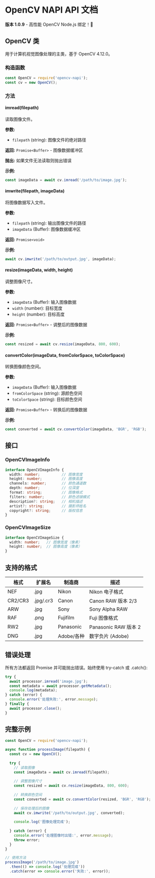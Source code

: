 # OpenCV NAPI API 文档

**版本 1.0.9** - 高性能 OpenCV Node.js 绑定！🚀

## OpenCV 类

用于计算机视觉图像处理的主类，基于 OpenCV 4.12.0。

### 构造函数

```javascript
const OpenCV = require('opencv-napi');
const cv = new OpenCV();
```

### 方法

#### imread(filepath)

读取图像文件。

**参数:**
- `filepath` (string): 图像文件的绝对路径

**返回:** `Promise<Buffer>` - 图像数据缓冲区

**抛出:** 如果文件无法读取则抛出错误

**示例:**
```javascript
const imageData = await cv.imread('/path/to/image.jpg');
```

#### imwrite(filepath, imageData)

将图像数据写入文件。

**参数:**
- `filepath` (string): 输出图像文件的路径
- `imageData` (Buffer): 图像数据缓冲区

**返回:** `Promise<void>`

**示例:**
```javascript
await cv.imwrite('/path/to/output.jpg', imageData);
```

#### resize(imageData, width, height)

调整图像尺寸。

**参数:**
- `imageData` (Buffer): 输入图像数据
- `width` (number): 目标宽度
- `height` (number): 目标高度

**返回:** `Promise<Buffer>` - 调整后的图像数据

**示例:**
```javascript
const resized = await cv.resize(imageData, 800, 600);
```

#### convertColor(imageData, fromColorSpace, toColorSpace)

转换图像颜色空间。

**参数:**
- `imageData` (Buffer): 输入图像数据
- `fromColorSpace` (string): 源颜色空间
- `toColorSpace` (string): 目标颜色空间

**返回:** `Promise<Buffer>` - 转换后的图像数据

**示例:**
```javascript
const converted = await cv.convertColor(imageData, 'BGR', 'RGB');
```

## 接口

### OpenCVImageInfo

```typescript
interface OpenCVImageInfo {
  width: number;          // 图像宽度
  height: number;         // 图像高度
  channels: number;       // 颜色通道数
  depth: number;          // 位深度
  format: string;         // 图像格式
  filters: number;        // 颜色滤镜模式
  description?: string;   // 相机描述
  artist?: string;        // 摄影师姓名
  copyright?: string;     // 版权信息
}
```

### OpenCVImageSize

```typescript
interface OpenCVImageSize {
  width: number;   // 图像宽度（像素）
  height: number;  // 图像高度（像素）
}
```

## 支持的格式

| 格式 | 扩展名 | 制造商 | 描述 |
|------|--------|--------|------|
| NEF  | .jpg   | Nikon  | Nikon 电子格式 |
| CR2/CR3| .jpg/.cr3 | Canon | Canon RAW 版本 2/3 |
| ARW  | .jpg   | Sony   | Sony Alpha RAW |
| RAF  | .png   | Fujifilm | Fuji 图像格式 |
| RW2  | .jpg   | Panasonic | Panasonic RAW 版本 2 |
| DNG  | .jpg   | Adobe/各种 | 数字负片 (Adobe) |

## 错误处理

所有方法都返回 Promise 并可能抛出错误。始终使用 try-catch 或 .catch():

```javascript
try {
  await processor.imread('image.jpg');
  const metadata = await processor.getMetadata();
  console.log(metadata);
} catch (error) {
  console.error('处理失败:', error.message);
} finally {
  await processor.close();
}
```

## 完整示例

```javascript
const OpenCV = require('opencv-napi');

async function processImage(filepath) {
  const cv = new OpenCV();
  
  try {
    // 读取图像
    const imageData = await cv.imread(filepath);
    
    // 调整图像尺寸
    const resized = await cv.resize(imageData, 800, 600);
    
    // 转换颜色空间
    const converted = await cv.convertColor(resized, 'BGR', 'RGB');
    
    // 保存处理后的图像
    await cv.imwrite('/path/to/output.jpg', converted);
    
    console.log('图像处理完成');
    
  } catch (error) {
    console.error('处理图像时出错:', error.message);
    throw error;
  }
}

// 使用方法
processImage('/path/to/image.jpg')
  .then(() => console.log('处理完成'))
  .catch(error => console.error('失败:', error));
```
